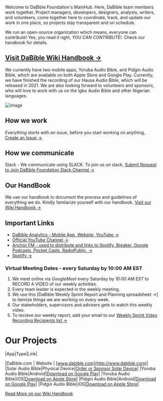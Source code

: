 Welcome to DaBible Foundation's MainHub. Here, DaBible team members work together. Project managers, developers, designers, analysts, writers, and volunteers, come together here to coordinate, track, and update our work in one place, so projects stay transparent and on schedule.

We run an open-source organization which means, everyone can contribute! Yes, you read it right, *YOU CAN CONTRIBUTE!*. Check our handbook for details.

## [Visit DaBible Wiki Handbook  →](https://github.com/DaBible-Foundation/DaBible-MainHub/wiki)

We currently have two mobile apps, Yoruba Audio Bible, and Pidgin Audio Bible,  which are available on both Apple Store and Google Play. Currently, we have finished the recording of our Hausa Audio Bible, which will be released in 2021. We are also looking forward to volunteers and sponsors, who will love to work with us on the Igbo Audio Bible and other Nigerian languages.

![image](https://user-images.githubusercontent.com/23180033/110568425-942b5c80-8118-11eb-8664-e5bfabd5ae44.png)

## How we work
*Everything starts with an issue*, before you start working on anything, [Create an Issue  →](https://github.com/DaBible-Foundation/DaBible-MainHub/issues/new).

## How we communicate
Slack - We communicate using SLACK. To join us on slack, [Submit Request to Join DaBible Foundation Slack Channel  →](https://github.com/DaBible-Foundation/DaBible-MainHub/issues/new?assignees=sanmiayotunde&labels=documentation&template=join-slack-channel.md&title=Request+to+Join+DaBible+Foundation+Slack+Channel)

## Our HandBook
We use our handbook to document the process and guidelines of everything we do. Kindly famiiarize yourself with our handbook. [Visit our Wiki Handbook  →](https://github.com/DaBible-Foundation/DaBible-MainHub/wiki)

## Important Links
- [DaBible Analytics - Mobile App, Website, YouTube  →](https://datastudio.google.com/reporting/0004bec3-6b8e-4f83-98f2-766ef76d8b24)
- [Official YouTube Channel →](https://www.youtube.com/channel/UC9F5ZayLAcHBoLzF8kVNsBg)
- [Anchor FM  - used to distribute and links to Spotify, Breaker, Google Podcasts, Pocket Casts, RadioPublic,  →](https://anchor.fm/dabible-foundation)
- [Spotify  →](https://open.spotify.com/show/1KBpry6Tp1u2SJXTlLSz1v)



<!-- - [Sound cloud →](https://soundcloud.com/admin-dabible) -->

### Virtual Meeting Dates - every Saturday by 10:00 AM EST
1. We meet online via *GoogleMeet* every Saturday by *10:00 AM EST* to RECORD A VIDEO of our weekly activities.
2. Every team leader is expected in the weekly meeting.
3. We use this [DaBible Weekly Sprint Report and Planning spreadsheet  →] to itemize things we are working on every week.
3. Our stakeholders, supervisors and advisers gets to watch this weekly video.
4. To recieve our weekly report, add your email to our [Weekly Sprint Video Recording Recipients list →](https://docs.google.com/spreadsheets/d/1n-A6s0crM-0x3QGXfIvJiFYCIL4sroFhg8ifcoHZDZ4)


# Our Projects
|App|Type|Link|
<!----| ----------- | ----------- | ----------- |  -->

|DaBible.com | Website | [www.dabible.com](http://www.dabible.com)|
|Solar Audio Bible|Physical Device|[Order or Sponsor Solar Device](https://dabible.com/solar-powered-audio-bible-player-for-the-elderly/)|
|Yoruba Audio Bible|Android|[Download on Google Play](https://play.google.com/store/apps/details?id=net.yorubabible.audiobible)|
|Yoruba Audio Bible|iOS|[Download on Apple Store](https://itunes.apple.com/us/app/yoruba-audio-bible/id1079050631)|
|Pidgin Audio Bible|Android|[Download on Google Play](https://play.google.com/store/apps/details?id=com.dabible.pidgin)|
|Pidgin Audio Bible|iOS|[Download on Apple Store](https://apps.apple.com/us/app/pidgin-audio-bible/id1492872631?ls=1)|


[Read More on our Wiki Handbook](https://github.com/DaBible-Foundation/DaBible-MainHub/wiki)

